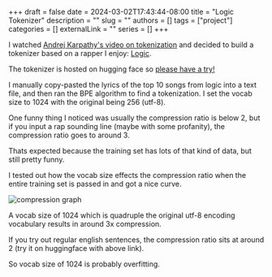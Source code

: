 +++
draft = false
date = 2024-03-02T17:43:44-08:00
title = "Logic Tokenizer"
description = ""
slug = ""
authors = []
tags = ["project"]
categories = []
externalLink = ""
series = []
+++


I watched [Andrej Karpathy's video on tokenization](https://www.youtube.com/watch?v=zduSFxRajkE) and decided to build a tokenizer based on a rapper I enjoy: [Logic](https://music.youtube.com/channel/UCKC7Xqy0UXT370RvFR2kXYg).

The tokenizer is hosted on hugging face so [please have a try!](https://huggingface.co/spaces/clamepending/logic_tokenizer)

I manually copy-pasted the lyrics of the top 10 songs from logic into a text file, and then ran the BPE algorithm to find a tokenization. I set the vocab size to 1024 with the original being 256 (utf-8).

One funny thing I noticed was usually the compression ratio is below 2, but if you input a rap sounding line (maybe with some profanity), the compression ratio goes to around 3. 

Thats expected because the training set has lots of that kind of data, but still pretty funny.

I tested out how the vocab size effects the compression ratio when the entire training set is passed in and got a nice curve.

![compression graph](/img/vocabsizeVScompression.PNG)

A vocab size of 1024 which is quadruple the original utf-8 encoding vocabulary results in around 3x compression. 

If you try out regular english sentences, the compression ratio sits at around 2 (try it on huggingface with above link).

So vocab size of 1024 is probably overfitting.
